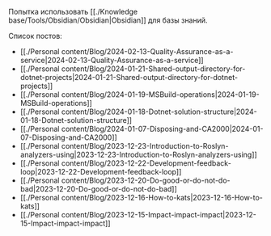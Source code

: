 Попытка использовать [[./Knowledge base/Tools/Obsidian/Obsidian|Obsidian]] для базы знаний.

Список постов:
- [[./Personal content/Blog/2024-02-13-Quality-Assurance-as-a-service|2024-02-13-Quality-Assurance-as-a-service]]
- [[./Personal content/Blog/2024-01-21-Shared-output-directory-for-dotnet-projects|2024-01-21-Shared-output-directory-for-dotnet-projects]]
- [[./Personal content/Blog/2024-01-19-MSBuild-operations|2024-01-19-MSBuild-operations]]
- [[./Personal content/Blog/2024-01-18-Dotnet-solution-structure|2024-01-18-Dotnet-solution-structure]]
- [[./Personal content/Blog/2024-01-07-Disposing-and-CA2000|2024-01-07-Disposing-and-CA2000]]
- [[./Personal content/Blog/2023-12-23-Introduction-to-Roslyn-analyzers-using|2023-12-23-Introduction-to-Roslyn-analyzers-using]]
- [[./Personal content/Blog/2023-12-22-Development-feedback-loop|2023-12-22-Development-feedback-loop]]
- [[./Personal content/Blog/2023-12-20-Do-good-or-do-not-do-bad|2023-12-20-Do-good-or-do-not-do-bad]]
- [[./Personal content/Blog/2023-12-16-How-to-kats|2023-12-16-How-to-kats]]
- [[./Personal content/Blog/2023-12-15-Impact-impact-impact|2023-12-15-Impact-impact-impact]]

